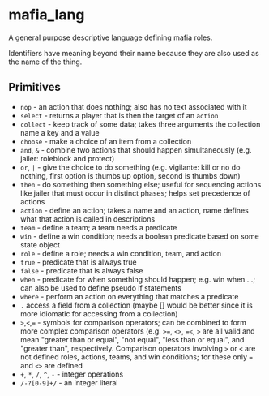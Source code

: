# mafia_lang
A general purpose descriptive language defining mafia roles.

Identifiers have meaning beyond their name because they are also used as the
name of the thing.

## Primitives
- `nop` - an action that does nothing; also has no text associated with it
- `select` - returns a player that is then the target of an `action`
- `collect` - keep track of some data; takes three arguments the collection name
   a key and a value
- `choose` - make a choice of an item from a collection
- `and`, `&` - combine two actions that should happen simultaneously (e.g.
  jailer: roleblock and protect)
- `or`, `|` - give the choice to do something (e.g. vigilante: kill or no do
  nothing, first option is thumbs up option, second is thumbs down)
- `then` - do something then something else; useful for sequencing actions like
  jailer that must occur in distinct phases; helps set precedence of actions
- `action` - define an action; takes a name and an action, name defines what
  that action is called in descriptions
- `team` - define a team; a team needs a predicate
- `win` - define a win condition; needs a boolean predicate based on some state
  object
- `role` - define a role; needs a win condition, team, and action
- `true` - predicate that is always true
- `false` - predicate that is always false
- `when` - predicate for when something should happen; e.g. win when ...; can
  also be used to define pseudo if statements
- `where` - perform an action on everything that matches a predicate
- `.` access a field from a collection (maybe [] would be better since it is
  more idiomatic for accessing from a collection)
- `>`,`<`,`=` - symbols for comparison operators; can be combined to form more
  complex comparison operators (e.g. `>=`, `<>`, `=<`, `>` are all valid and
  mean "greater than or equal", "not equal", "less than or equal", and "greater
  than", respectively. Comparison operators involving `>` or `<` are not defined
  roles, actions, teams, and win conditions; for these only `=` and `<>` are
  defined
- `+`, `*`, `/`, `^`, `-` - integer operations
- `/-?[0-9]+/` - an integer literal

